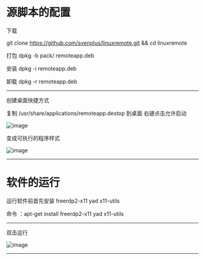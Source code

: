 # 源脚本的配置

 下载

 git clone https://github.com/svenplus/linuxremote.git && cd linuxremote
 
 打包
 dpkg -b pack/ remoteapp.deb
 
 安装
 dpkg -i remoteapp.deb
 
 卸载
 dpkg -r remoteapp.deb
 
 ---
 
创建桌面快捷方式

复制 /usr/share/applications/remoteapp.destop 到桌面
右键点击允许启动

![image](https://user-images.githubusercontent.com/33768573/158308033-07237324-0803-409a-88af-1667a3f9bcea.png)

变成可执行的程序样式

![image](https://user-images.githubusercontent.com/33768573/158308133-b085c80a-4989-437a-8a2f-3c9ab07bf486.png)

---

# 软件的运行

运行软件前首先安装 freerdp2-x11 yad x11-utils

命令 ：apt-get install freerdp2-x11 yad x11-utils

---
双击运行

![image](https://user-images.githubusercontent.com/33768573/158308162-ff1b6994-681c-4c36-b8f6-5a8b0e04c01a.png)

---

